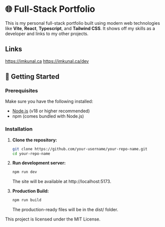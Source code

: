 # 🌐 Full-Stack Portfolio

This is my personal full-stack portfolio built using modern web technologies like **Vite**, **React**, **Typescript**, and **Tailwind CSS**. It shows off my skills as a developer and links to my other projects.

## Links

https://imkunal.ca
https://imkunal.ca/dev

## 🚀 Getting Started

### Prerequisites

Make sure you have the following installed:

- [Node.js](https://nodejs.org/) (v18 or higher recommended)
- npm (comes bundled with Node.js)

### Installation

1. **Clone the repository:**

   ```bash
   git clone https://github.com/your-username/your-repo-name.git
   cd your-repo-name
   ```

2. **Run development server:**

   ```bash
   npm run dev
   ```

   The site will be available at http://localhost:5173.

3. **Production Build:**
   ```bash
   npm run build
   ```
   The production-ready files will be in the dist/ folder.

This project is licensed under the MIT License.
